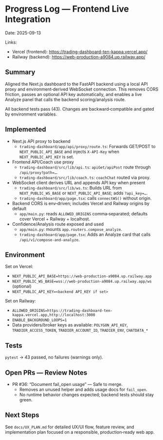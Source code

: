 # Progress Log — Frontend Live Integration

Date: 2025-09-13

Links:
- Vercel (frontend): https://trading-dashboard-ten-kappa.vercel.app/
- Railway (backend): https://web-production-a9084.up.railway.app/

## Summary

Aligned the Next.js dashboard to the FastAPI backend using a local API proxy and environment‑derived WebSocket connection. This removes CORS friction, passes an optional API key automatically, and enables a live Analyze panel that calls the backend scoring/analysis route.

All backend tests pass (43). Changes are backward‑compatible and gated by environment variables.

## Implemented

- Next.js API proxy to backend
  - `trading-dashboard/app/api/proxy/route.ts`: Forwards GET/POST to `NEXT_PUBLIC_API_BASE` and injects `X-API-Key` when `NEXT_PUBLIC_API_KEY` is set.
- Frontend API/Coach use proxy
  - `trading-dashboard/src/lib/api.ts`: `apiGet/apiPost` route through `/api/proxy?path=…`.
  - `trading-dashboard/src/lib/coach.ts`: `coachChat` routed via proxy.
- WebSocket client derives URL and appends API key when present
  - `trading-dashboard/src/lib/ws.ts`: Builds URL from `NEXT_PUBLIC_WS_BASE` or `NEXT_PUBLIC_API_BASE`; adds `?api_key=…`.
  - `trading-dashboard/app/page.tsx`: calls `connectWS()` without origin.
- Backend CORS is env‑driven; includes Vercel and Railway origins by default
  - `app/main.py`: reads `ALLOWED_ORIGINS` comma‑separated; defaults cover Vercel + Railway + localhost.
- Confidence/Analysis route exposed and used
  - `app/main.py`: mounts `app.routers.compose_analyze`.
  - `trading-dashboard/app/page.tsx`: Adds an Analyze card that calls `/api/v1/compose-and-analyze`.

## Environment

Set on Vercel:
- `NEXT_PUBLIC_API_BASE=https://web-production-a9084.up.railway.app`
- `NEXT_PUBLIC_WS_BASE=wss://web-production-a9084.up.railway.app/ws` (optional)
- `NEXT_PUBLIC_API_KEY=<backend API_KEY if set>`

Set on Railway:
- `ALLOWED_ORIGINS=https://trading-dashboard-ten-kappa.vercel.app,http://localhost:3000`
- `ENABLE_BACKGROUND_LOOPS=1`
- Data providers/broker keys as available: `POLYGON_API_KEY`, `TRADIER_ACCESS_TOKEN`, `TRADIER_ACCOUNT_ID`, `TRADIER_ENV`, `CHATDATA_*`

## Tests

`pytest` → 43 passed, no failures (warnings only).

## Open PRs — Review Notes

- PR #36: “Document fail_open usage” — Safe to merge.
  - Removes an unused helper and adds usage docs for `fail_open`.
  - No runtime behavior changes expected; backend tests should stay green.

## Next Steps

See `docs/UX_PLAN.md` for detailed UX/UI flow, feature review, and implementation plan focused on a responsible, production‑ready web app.

